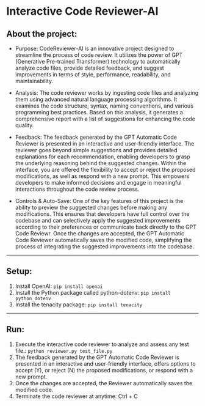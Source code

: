 # Interactive Code Reviewer-AI

## About the project:

- Purpose: CodeReviewer-AI is an innovative project designed to streamline the process of code review. It utilizes the power of GPT (Generative Pre-trained Transformer) technology to automatically analyze code files, provide detailed feedback, and suggest improvements in terms of style, performance, readability, and maintainability.

- Analysis: The code reviewer works by ingesting code files and analyzing them using advanced natural language processing algorithms. It examines the code structure, syntax, naming conventions, and various programming best practices. Based on this analysis, it generates a comprehensive report with a list of suggestions for enhancing the code quality.

- Feedback: The feedback generated by the GPT Automatic Code Reviewer is presented in an interactive and user-friendly interface. The reviewer goes beyond simple suggestions and provides detailed explanations for each recommendation, enabling developers to grasp the underlying reasoning behind the suggested changes. Within the interface, you are offered the flexibility to accept or reject the proposed modifications, as well as respond with a new prompt. This empowers developers to make informed decisions and engage in meaningful interactions throughout the code review process.

- Controls & Auto-Save: One of the key features of this project is the ability to preview the suggested changes before making any modifications. This ensures that developers have full control over the codebase and can selectively apply the suggested improvements according to their preferences or communicate back directly to the GPT Code Reviewr. Once the changes are accepted, the GPT Automatic Code Reviewer automatically saves the modified code, simplifying the process of integrating the suggested improvements into the codebase.

---

## Setup:

1. Install OpenAI: `pip install openai`
2. Install the Python package called python-dotenv: `pip install python_dotenv`
3. Install the tenacity package: `pip install tenacity`

---

## Run:

1. Execute the interactive code reviewer to analyze and assess any test file.: `python reviewer.py test_file.py`
2. The feedback generated by the GPT Automatic Code Reviewer is presented in an interactive and user-friendly interface, offers options to accept (Y), or reject (N) the proposed modifications, or respond with a new prompt.
3. Once the changes are accepted, the Reviewer automatically saves the modified code.
4. Terminate the code reviewer at anytime: Ctrl + C

